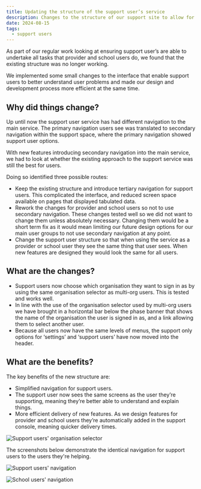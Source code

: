 ```yaml
---
title: Updating the structure of the support user’s service
description: Changes to the structure of our support site to allow for continued feature parity with all user groups
date: 2024-08-15
tags:
  - support users
---
```


As part of our regular work looking at ensuring support user’s are able to undertake all tasks that provider and school users do, we found that the existing structure was no longer working.

We implemented some small changes to the interface that enable support users to better understand user problems and made our design and development process more efficient at the same time.

## Why did things change?

Up until now the support user service has had different navigation to the main service. The primary navigation users see was translated to secondary navigation within the support space, where the primary navigation showed support user options.

With new features introducing secondary navigation into the main service, we had to look at whether the existing approach to the support service was still the best for users.

Doing so identified three possible routes:

- Keep the existing structure and introduce tertiary navigation for support users. This complicated the interface, and reduced screen space available on pages that displayed tabulated data.
- Rework the changes for provider and school users so not to use secondary navigation. These changes tested well so we did not want to change them unless absolutely necessary. Changing them would be a short term fix as it would mean limiting our future design options for our main user groups to not use secondary navigation at any point.
- Change the support user structure so that when using the service as a provider or school user they see the same thing that user sees. When new features are designed they would look the same for all users.

## What are the changes?

- Support users now choose which organisation they want to sign in as by using the same organisation selector as multi-org users. This is tested and works well.
- In line with the use of the organisation selector used by multi-org users we have brought in a horizontal bar below the phase banner that shows the name of the organisation the user is signed in as, and a link allowing them to select another user.
- Because all users now have the same levels of menus, the support only options for ‘settings’ and ‘support users’ have now moved into the header.

## What are the benefits?

The key benefits of the new structure are:

- Simplified navigation for support users.
- The support user now sees the same screens as the user they’re supporting, meaning they’re better able to understand and explain things.
- More efficient delivery of new features. As we design features for provider and school users they’re automatically added in the support console, meaning quicker delivery times.

![Support users' organisation selector](support-org-selector.png "Support users' organisation selector")

The screenshots below demonstrate the identical navigation for support users to the users they're helping.

![Support users' navigation](support-nav.png "Support users' navigation")

![School users' navigation](school-nav.png "School users' navigation")
